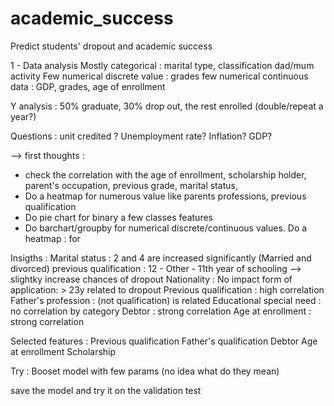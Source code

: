 # academic_success
Predict students' dropout and academic success


1 - Data analysis
Mostly categorical : marital type, classification dad/mum activity
Few numerical discrete value : grades
few numerical continuous data : GDP, grades, age of enrollment

Y analysis : 50% graduate, 30% drop out, the rest enrolled (double/repeat a year?)

Questions : unit credited ? Unemployment rate? Inflation? GDP?

--> first thoughts : 
- check the correlation with the age of enrollment, scholarship holder, parent's occupation, previous grade, marital status, 
- Do a heatmap for numerous value like parents professions, previous qualification
- Do pie chart for binary a few classes features
- Do barchart/groupby for numerical discrete/continuous values.
Do a heatmap : for 


Insigths :
Marital status : 2 and 4 are increased significantly (Married and divorced)
previous qualification : 12 - Other - 11th year of schooling --> slightky increase chances of dropout
Nationality : No impact
form of application:  > 23y related to dropout
Previous qualification : high correlation
Father's profession : (not qualification) is related
Educational special need : no correlation by category
Debtor : strong correlation
Age at enrollment : strong correlation


Selected features :
Previous qualification
Father's qualification
Debtor
Age at enrollment
Scholarship


Try :
Booset model with few params (no idea what do they mean)

save the model and try it on the validation test
